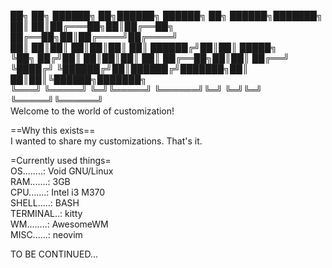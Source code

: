 <p>
██╗   ██╗ ██████╗ ██╗██████╗         ██████╗ ██╗ ██████╗███████╗<br>
██║   ██║██╔═══██╗██║██╔══██╗        ██╔══██╗██║██╔════╝██╔════╝<br>
██║   ██║██║   ██║██║██║  ██║        ██████╔╝██║██║     █████╗  <br>
╚██╗ ██╔╝██║   ██║██║██║  ██║        ██╔══██╗██║██║     ██╔══╝  <br>
 ╚████╔╝ ╚██████╔╝██║██████╔╝███████╗██║  ██║██║╚██████╗███████╗<br>
  ╚═══╝   ╚═════╝ ╚═╝╚═════╝ ╚══════╝╚═╝  ╚═╝╚═╝ ╚═════╝╚══════╝<br>                                                               
                            Welcome to                                             
                            the  world                                       
                         of customization!                                  
                         
==Why this exists==  
I wanted to share my customizations. That's it.

=Currently used things=  
OS........: Void GNU/Linux  
RAM.......: 3GB  
CPU.......: Intel i3 M370  
SHELL.....: BASH  
TERMINAL..: kitty  
WM........: AwesomeWM  
MISC......: neovim  
  
TO BE CONTINUED...  
<p/>
